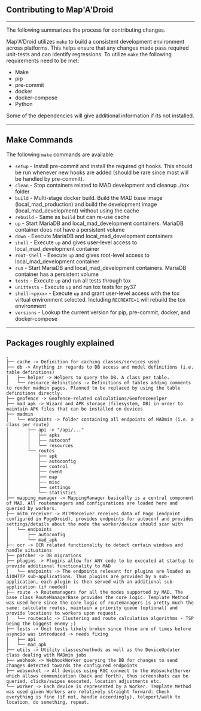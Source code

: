 ## Contributing to Map'A'Droid
***************************

The following summarizes the process for contributing changes.

Map'A'Droid utilizes `make` to build a consistent development environment across platforms. This helps ensure that any changes made pass required unit-tests and can identify regressions. To utilize `make` the following requirements need to be met:

 * Make
 * pip
 * pre-commit
 * docker
 * docker-compose
 * Python

Some of the dependencies will give additional information if its not installed.
**************

## Make Commands

The following `make` commands are available:

 * `setup` - Install pre-commit and install the required git hooks. This should be run whenever new hooks are added (should be rare since most will be handled by pre-commit).
 * `clean` - Stop containers related to MAD development and cleanup ./tox folder
 * `build` - Multi-stage docker build. Build the MAD base image (local_mad_production) and build the development image (local_mad_development) without using the cache
 * `rebuild` - Same as `build` but can re-use cache
 * `up` - Start MariaDB and local_mad_development containers. MariaDB container does not have a persistent volume
 * `down` - Execute MariaDB and local_mad_development containers
 * `shell` - Execute `up` and gives user-level access to local_mad_development container
 * `root-shell` - Execute `up` and gives root-level access to local_mad_development container
 * `run` - Start MariaDB and local_mad_development containers. MariaDB container has a persistent volume
 * `tests` - Execute `up` and run all tests through tox
 * `unittests` - Execute `up` and run tox tests for py37
 * `shell-<pyxx>` - Execute `up` and grant user-level access with the tox virtual environment selected. Including `RECREATE=1` will rebuild the tox environment
 * `versions` - Lookup the current version for pip, pre-commit, docker, and docker-compose
**************


## Packages roughly explained
```
.
├── cache -> Definition for caching classes/services used
├── db -> Anything in regards to DB access and model definitions (i.e. table definitions)
│   ├── helper -> Helpers to query the DB. A class per table.
│   └── resource_definitions -> Definitions of tables adding comments to render madmin pages. Planned to be replaced by using the table definitions directly.
├── geofence -> Geofence-related calculations/GeofenceHelper
├── mad_apk -> Wizard and APK storage (filesystem, DB) in order to maintain APK files that can be installed on devices
├── madmin
│   └── endpoints -> folder containing all endpoints of MADmin (i.e. a class per route)
│       ├── api -> "/api/..."
│       │   ├── apks
│       │   ├── autoconf
│       │   └── resources
│       └── routes
│           ├── apk
│           ├── autoconfig
│           ├── control
│           ├── event
│           ├── map
│           ├── misc
│           ├── settings
│           └── statistics
├── mapping_manager -> MappingManager basically is a central component of MAD. All routemanagers and configurations are loaded here and queried by workers.
├── mitm_receiver -> MITMReceiver receives data of Pogo (endpoint configured in PogoDroid), provides endpoints for autoconf and provides settings/details about the mode the worker/device should scan with
│   └── endpoints
│       ├── autoconfig
│       └── mad_apk
├── ocr -> OCR related functionality to detect certain windows and handle situations
├── patcher -> DB migrations
├── plugins -> Plugins allow for ANY code to be executed at startup to provide additional functionality to MAD
│   └── endpoints -> The endpoints relevant for plugins are loaded as AIOHTTP sub-applications. Thus plugins are provided by a sub-application, each plugin is then served with an additional sub-application (if needed)
├── route -> Routemanagers for all the modes supported by MAD. The base class RouteManagerBase provides the core logic. Template Method was used here since the core logic of routemanagers is pretty much the same: calculate routes, maintain a priority queue (optional) and provide locations to workers upon request.
│   └── routecalc -> Clustering and route calculation algorithms - TSP being the biggest enemy ;)
├── tests -> Unit tests likely broken since those are of times before asyncio was introduced -> needs fixing
│   ├── api
│   └── mad_apk
├── utils -> Utility classes/methods as well as the DeviceUpdater class dealing with MADmin jobs
├── webhook -> WebhookWorker querying the DB for changes to send changes detected towards the configured endpoints
├── websocket -> All devices using RGC connect to the WebsocketServer which allows communication (back and forth), thus screenshots can be queried, clicks/swipes executed, location adjustments etc.
└── worker -> Each device is represented by a Worker. Template Method was used given Workers are relatively straight forward: Check everything is fine (if not, handle accordingly), teleport/walk to location, do something, repeat.
```